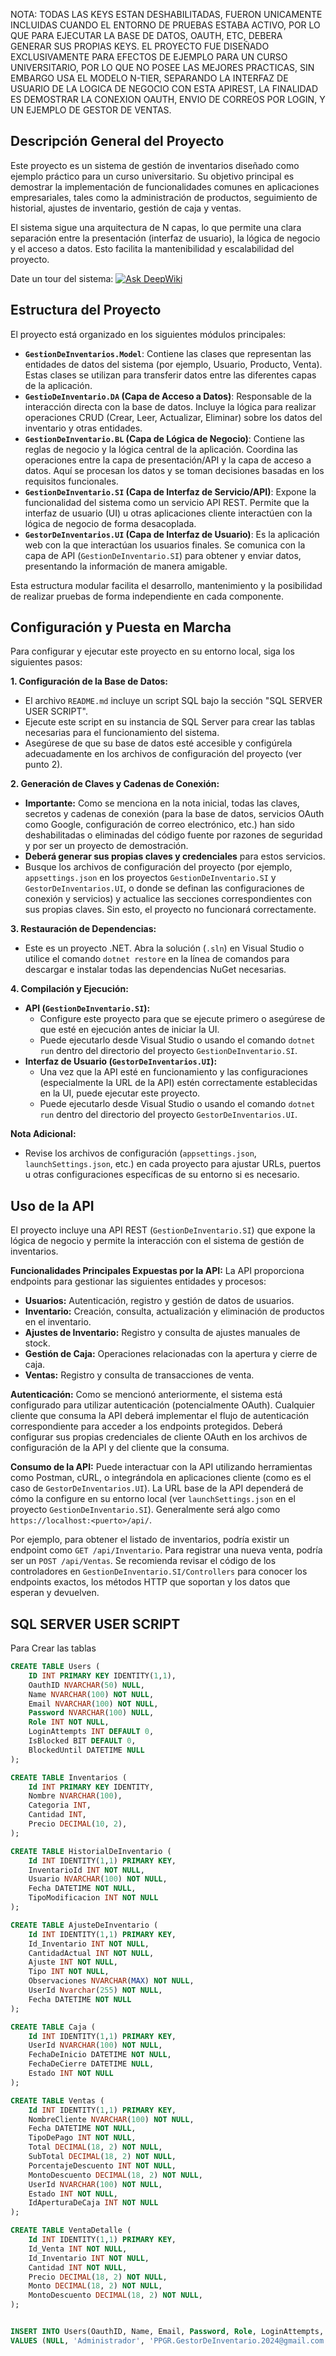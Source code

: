 NOTA: TODAS LAS KEYS ESTAN DESHABILITADAS, FUERON UNICAMENTE INCLUIDAS CUANDO EL ENTORNO DE PRUEBAS ESTABA ACTIVO, POR LO QUE PARA EJECUTAR LA BASE DE DATOS, OAUTH, ETC, DEBERA GENERAR SUS PROPIAS KEYS. EL PROYECTO FUE DISEÑADO EXCLUSIVAMENTE PARA EFECTOS DE EJEMPLO PARA UN CURSO UNIVERSITARIO, POR LO QUE NO POSEE LAS MEJORES PRACTICAS, SIN EMBARGO USA EL MODELO N-TIER, SEPARANDO LA INTERFAZ DE USUARIO DE LA LOGICA DE NEGOCIO CON ESTA APIREST, LA FINALIDAD ES DEMOSTRAR LA CONEXION OAUTH, ENVIO DE CORREOS POR LOGIN, Y UN EJEMPLO DE GESTOR DE VENTAS.

## Descripción General del Proyecto
Este proyecto es un sistema de gestión de inventarios diseñado como ejemplo práctico para un curso universitario. Su objetivo principal es demostrar la implementación de funcionalidades comunes en aplicaciones empresariales, tales como la administración de productos, seguimiento de historial, ajustes de inventario, gestión de caja y ventas.

El sistema sigue una arquitectura de N capas, lo que permite una clara separación entre la presentación (interfaz de usuario), la lógica de negocio y el acceso a datos. Esto facilita la mantenibilidad y escalabilidad del proyecto.


Date un tour del sistema:
[![Ask DeepWiki](https://deepwiki.com/badge.svg)](https://deepwiki.com/PENDRAGON2121/GestionDeInventarios_ApiRest)

## Estructura del Proyecto
El proyecto está organizado en los siguientes módulos principales:

*   **`GestionDeInventarios.Model`**: Contiene las clases que representan las entidades de datos del sistema (por ejemplo, Usuario, Producto, Venta). Estas clases se utilizan para transferir datos entre las diferentes capas de la aplicación.
*   **`GestioDeInventario.DA` (Capa de Acceso a Datos)**: Responsable de la interacción directa con la base de datos. Incluye la lógica para realizar operaciones CRUD (Crear, Leer, Actualizar, Eliminar) sobre los datos del inventario y otras entidades.
*   **`GestionDeInventario.BL` (Capa de Lógica de Negocio)**: Contiene las reglas de negocio y la lógica central de la aplicación. Coordina las operaciones entre la capa de presentación/API y la capa de acceso a datos. Aquí se procesan los datos y se toman decisiones basadas en los requisitos funcionales.
*   **`GestionDeInventario.SI` (Capa de Interfaz de Servicio/API)**: Expone la funcionalidad del sistema como un servicio API REST. Permite que la interfaz de usuario (UI) u otras aplicaciones cliente interactúen con la lógica de negocio de forma desacoplada.
*   **`GestorDeInventarios.UI` (Capa de Interfaz de Usuario)**: Es la aplicación web con la que interactúan los usuarios finales. Se comunica con la capa de API (`GestionDeInventario.SI`) para obtener y enviar datos, presentando la información de manera amigable.

Esta estructura modular facilita el desarrollo, mantenimiento y la posibilidad de realizar pruebas de forma independiente en cada componente.

## Configuración y Puesta en Marcha
Para configurar y ejecutar este proyecto en su entorno local, siga los siguientes pasos:

**1. Configuración de la Base de Datos:**
   - El archivo `README.md` incluye un script SQL bajo la sección "SQL SERVER USER SCRIPT".
   - Ejecute este script en su instancia de SQL Server para crear las tablas necesarias para el funcionamiento del sistema.
   - Asegúrese de que su base de datos esté accesible y configúrela adecuadamente en los archivos de configuración del proyecto (ver punto 2).

**2. Generación de Claves y Cadenas de Conexión:**
   - **Importante:** Como se menciona en la nota inicial, todas las claves, secretos y cadenas de conexión (para la base de datos, servicios OAuth como Google, configuración de correo electrónico, etc.) han sido deshabilitadas o eliminadas del código fuente por razones de seguridad y por ser un proyecto de demostración.
   - **Deberá generar sus propias claves y credenciales** para estos servicios.
   - Busque los archivos de configuración del proyecto (por ejemplo, `appsettings.json` en los proyectos `GestionDeInventario.SI` y `GestorDeInventarios.UI`, o donde se definan las configuraciones de conexión y servicios) y actualice las secciones correspondientes con sus propias claves. Sin esto, el proyecto no funcionará correctamente.

**3. Restauración de Dependencias:**
   - Este es un proyecto .NET. Abra la solución (`.sln`) en Visual Studio o utilice el comando `dotnet restore` en la línea de comandos para descargar e instalar todas las dependencias NuGet necesarias.

**4. Compilación y Ejecución:**
   - **API (`GestionDeInventario.SI`):**
     - Configure este proyecto para que se ejecute primero o asegúrese de que esté en ejecución antes de iniciar la UI.
     - Puede ejecutarlo desde Visual Studio o usando el comando `dotnet run` dentro del directorio del proyecto `GestionDeInventario.SI`.
   - **Interfaz de Usuario (`GestorDeInventarios.UI`):**
     - Una vez que la API esté en funcionamiento y las configuraciones (especialmente la URL de la API) estén correctamente establecidas en la UI, puede ejecutar este proyecto.
     - Puede ejecutarlo desde Visual Studio o usando el comando `dotnet run` dentro del directorio del proyecto `GestorDeInventarios.UI`.

**Nota Adicional:**
   - Revise los archivos de configuración (`appsettings.json`, `launchSettings.json`, etc.) en cada proyecto para ajustar URLs, puertos u otras configuraciones específicas de su entorno si es necesario.

## Uso de la API
El proyecto incluye una API REST (`GestionDeInventario.SI`) que expone la lógica de negocio y permite la interacción con el sistema de gestión de inventarios.

**Funcionalidades Principales Expuestas por la API:**
La API proporciona endpoints para gestionar las siguientes entidades y procesos:
*   **Usuarios:** Autenticación, registro y gestión de datos de usuarios.
*   **Inventario:** Creación, consulta, actualización y eliminación de productos en el inventario.
*   **Ajustes de Inventario:** Registro y consulta de ajustes manuales de stock.
*   **Gestión de Caja:** Operaciones relacionadas con la apertura y cierre de caja.
*   **Ventas:** Registro y consulta de transacciones de venta.

**Autenticación:**
Como se mencionó anteriormente, el sistema está configurado para utilizar autenticación (potencialmente OAuth). Cualquier cliente que consuma la API deberá implementar el flujo de autenticación correspondiente para acceder a los endpoints protegidos. Deberá configurar sus propias credenciales de cliente OAuth en los archivos de configuración de la API y del cliente que la consuma.

**Consumo de la API:**
Puede interactuar con la API utilizando herramientas como Postman, cURL, o integrándola en aplicaciones cliente (como es el caso de `GestorDeInventarios.UI`).
La URL base de la API dependerá de cómo la configure en su entorno local (ver `launchSettings.json` en el proyecto `GestionDeInventario.SI`). Generalmente será algo como `https://localhost:<puerto>/api/`.

Por ejemplo, para obtener el listado de inventarios, podría existir un endpoint como `GET /api/Inventario`. Para registrar una nueva venta, podría ser un `POST /api/Ventas`. Se recomienda revisar el código de los controladores en `GestionDeInventario.SI/Controllers` para conocer los endpoints exactos, los métodos HTTP que soportan y los datos que esperan y devuelven.

## SQL SERVER USER SCRIPT

Para Crear las tablas

```sql
CREATE TABLE Users (
    ID INT PRIMARY KEY IDENTITY(1,1),
    OauthID NVARCHAR(50) NULL,
    Name NVARCHAR(100) NOT NULL,
    Email NVARCHAR(100) NOT NULL,
    Password NVARCHAR(100) NULL,
    Role INT NOT NULL,
    LoginAttempts INT DEFAULT 0,
    IsBlocked BIT DEFAULT 0,
    BlockedUntil DATETIME NULL
);

CREATE TABLE Inventarios (
    Id INT PRIMARY KEY IDENTITY,
    Nombre NVARCHAR(100),
    Categoria INT,
    Cantidad INT,
    Precio DECIMAL(10, 2),
);

CREATE TABLE HistorialDeInventario (
    Id INT IDENTITY(1,1) PRIMARY KEY,
    InventarioId INT NOT NULL,
    Usuario NVARCHAR(100) NOT NULL,
    Fecha DATETIME NOT NULL,
    TipoModificacion INT NOT NULL
);

CREATE TABLE AjusteDeInventario (
    Id INT IDENTITY(1,1) PRIMARY KEY,
    Id_Inventario INT NOT NULL,
    CantidadActual INT NOT NULL,
    Ajuste INT NOT NULL,
    Tipo INT NOT NULL,
    Observaciones NVARCHAR(MAX) NOT NULL,
    UserId Nvarchar(255) NOT NULL,
    Fecha DATETIME NOT NULL
);

CREATE TABLE Caja (
    Id INT IDENTITY(1,1) PRIMARY KEY,
    UserId NVARCHAR(100) NOT NULL,
    FechaDeInicio DATETIME NOT NULL,
    FechaDeCierre DATETIME NULL,
    Estado INT NOT NULL
);

CREATE TABLE Ventas (
    Id INT IDENTITY(1,1) PRIMARY KEY,
    NombreCliente NVARCHAR(100) NOT NULL,
    Fecha DATETIME NOT NULL,
    TipoDePago INT NOT NULL,
    Total DECIMAL(18, 2) NOT NULL,
    SubTotal DECIMAL(18, 2) NOT NULL,
    PorcentajeDescuento INT NOT NULL,
    MontoDescuento DECIMAL(18, 2) NOT NULL,
    UserId NVARCHAR(100) NOT NULL,
    Estado INT NOT NULL,
    IdAperturaDeCaja INT NOT NULL
);

CREATE TABLE VentaDetalle (
    Id INT IDENTITY(1,1) PRIMARY KEY,
    Id_Venta INT NOT NULL,
    Id_Inventario INT NOT NULL,
    Cantidad INT NOT NULL,
    Precio DECIMAL(18, 2) NOT NULL,
    Monto DECIMAL(18, 2) NOT NULL,
    MontoDescuento DECIMAL(18, 2) NOT NULL,
);


INSERT INTO Users(OauthID, Name, Email, Password, Role, LoginAttempts, IsBlocked, BlockedUntil)
VALUES (NULL, 'Administrador', 'PPGR.GestorDeInventario.2024@gmail.com', 'Nuevo123*', 1, 0, 0, NULL);

  
```

